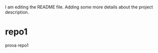 I am editing the README file. Adding some more details about the project description.
# repo1
prova repo1
